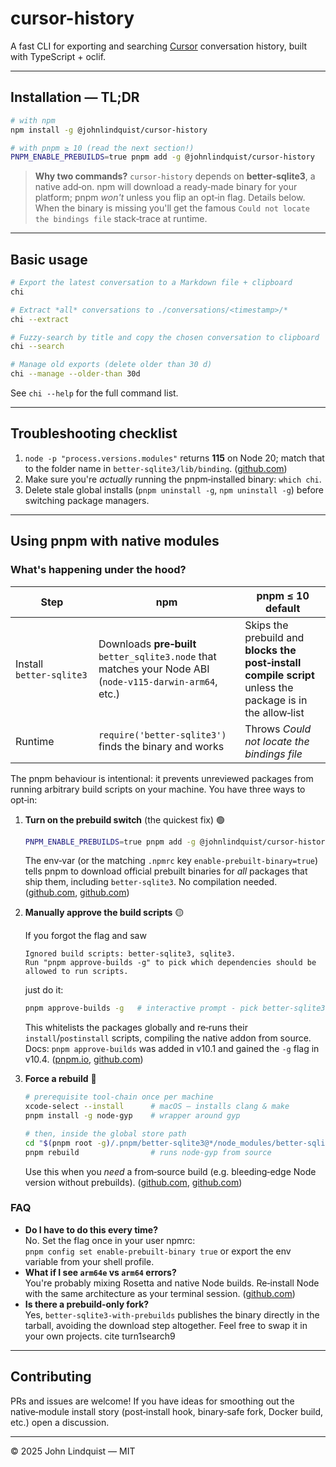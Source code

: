 cursor-history
=================

A fast CLI for exporting and searching [Cursor](https://cursor.sh) conversation history, built with TypeScript + oclif.

---

## Installation — TL;DR

```bash
# with npm
npm install -g @johnlindquist/cursor-history

# with pnpm ≥ 10 (read the next section!)
PNPM_ENABLE_PREBUILDS=true pnpm add -g @johnlindquist/cursor-history
```

> **Why two commands?** `cursor‑history` depends on **better‑sqlite3**, a native add‑on. npm will download a ready‑made binary for your platform; pnpm *won't* unless you flip an opt‑in flag. Details below.  
> When the binary is missing you'll get the famous `Could not locate the bindings file` stack‑trace at runtime.

---

## Basic usage

```bash
# Export the latest conversation to a Markdown file + clipboard
chi

# Extract *all* conversations to ./conversations/<timestamp>/*
chi --extract

# Fuzzy‑search by title and copy the chosen conversation to clipboard
chi --search

# Manage old exports (delete older than 30 d)
chi --manage --older-than 30d
```

See `chi --help` for the full command list.

---

## Troubleshooting checklist

1. `node -p "process.versions.modules"` returns **115** on Node 20; match that to the folder name in `better-sqlite3/lib/binding`. ([github.com](https://github.com/JoshuaWise/better-sqlite3/releases?utm_source=chatgpt.com))  
2. Make sure you're *actually* running the pnpm‑installed binary: `which chi`.  
3. Delete stale global installs (`pnpm uninstall -g`, `npm uninstall -g`) before switching package managers.

---

## Using pnpm with native modules

### What's happening under the hood?

| Step | npm | pnpm ≤ 10 default |
|------|-----|-------------------|
| Install `better‑sqlite3` | Downloads **pre‑built** `better_sqlite3.node` that matches your Node ABI (`node‑v115‑darwin‑arm64`, etc.) | Skips the prebuild and **blocks the post‑install compile script** unless the package is in the allow‑list |
| Runtime | `require('better-sqlite3')` finds the binary and works | Throws *Could not locate the bindings file* |

The pnpm behaviour is intentional: it prevents unreviewed packages from running arbitrary build scripts on your machine. You have three ways to opt‑in:

1. **Turn on the prebuild switch** (the quickest fix) 🟢

   ```bash
   PNPM_ENABLE_PREBUILDS=true pnpm add -g @johnlindquist/cursor-history
   ```

   The env‑var (or the matching `.npmrc` key `enable-prebuilt-binary=true`) tells pnpm to download official prebuilt binaries for *all* packages that ship them, including `better‑sqlite3`. No compilation needed. ([github.com](https://github.com/WiseLibs/better-sqlite3/issues/782?utm_source=chatgpt.com), [github.com](https://github.com/pnpm/pnpm/issues/2135?utm_source=chatgpt.com))

2. **Manually approve the build scripts** 🟡

   If you forgot the flag and saw

   ```
   Ignored build scripts: better-sqlite3, sqlite3.
   Run "pnpm approve-builds -g" to pick which dependencies should be allowed to run scripts.
   ```

   just do it:

   ```bash
   pnpm approve-builds -g   # interactive prompt ‑ pick better‑sqlite3 & sqlite3
   ```

   This whitelists the packages globally and re‑runs their `install`/`postinstall` scripts, compiling the native addon from source. Docs: `pnpm approve-builds` was added in v10.1 and gained the `‑g` flag in v10.4. ([pnpm.io](https://pnpm.io/cli/approve-builds), [github.com](https://github.com/pnpm/pnpm/issues/9045?utm_source=chatgpt.com))

3. **Force a rebuild** 🔧

   ```bash
   # prerequisite tool‑chain once per machine
   xcode-select --install      # macOS — installs clang & make
   pnpm install -g node-gyp    # wrapper around gyp

   # then, inside the global store path
   cd "$(pnpm root -g)/.pnpm/better-sqlite3@*/node_modules/better-sqlite3"
   pnpm rebuild                # runs node-gyp from source
   ```

   Use this when you *need* a from‑source build (e.g. bleeding‑edge Node version without prebuilds). ([github.com](https://github.com/pnpm/pnpm/issues/8228?utm_source=chatgpt.com), [github.com](https://github.com/WiseLibs/better-sqlite3/issues/1027?utm_source=chatgpt.com))

### FAQ

* **Do I have to do this every time?**  
  No. Set the flag once in your user npmrc:  
  `pnpm config set enable-prebuilt-binary true` or export the env variable from your shell profile.
* **What if I see `arm64e` vs `arm64` errors?**  
  You're probably mixing Rosetta and native Node builds. Re‑install Node with the same architecture as your terminal session. ([github.com](https://github.com/WiseLibs/better-sqlite3/issues/861?utm_source=chatgpt.com))
* **Is there a prebuild‑only fork?**  
  Yes, `better-sqlite3-with-prebuilds` publishes the binary directly in the tarball, avoiding the download step altogether. Feel free to swap it in your own projects. cite turn1search9

---

## Contributing

PRs and issues are welcome! If you have ideas for smoothing out the native‑module install story (post‑install hook, binary‑safe fork, Docker build, etc.) open a discussion.

---

© 2025 John Lindquist — MIT

